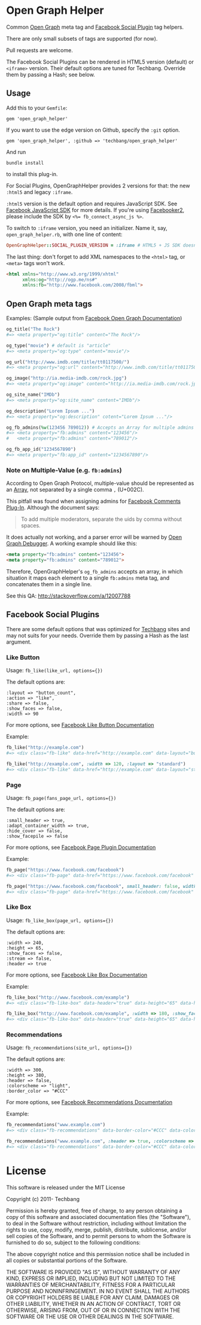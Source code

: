 # Open Graph Helper


Common [Open Graph](http://developers.facebook.com/docs/opengraph/) meta tag and [Facebook Social Plugin](http://developers.facebook.com/docs/plugins/) tag helpers.

There are only small subsets of tags are supported (for now).

Pull requests are welcome.

The Facebook Social Plugins can be rendered in HTML5 version (default) or `<iframe>` version.  Their default options are tuned for Techbang.  Override them by passing a Hash; see below.

## Usage

Add this to your `Gemfile`:

    gem 'open_graph_helper'

If you want to use the edge version on Github, specify the `:git` option.

    gem 'open_graph_helper', :github => 'techbang/open_graph_helper'

And run

    bundle install

to install this plug-in.

For Social Plugins, OpenGraphHelper provides 2 versions for that: the new `:html5` and legacy `:iframe`.

`:html5` version is the default option and requires JavaScript SDK.  See [Facebook JavaScript SDK](http://developers.facebook.com/docs/reference/javascript/) for more details.  If you're using [Facebooker2](https://github.com/mmangino/facebooker2), please include the SDK by `<%= fb_connect_async_js %>`.

To switch to `:iframe` version, you need an initializer.  Name it, say, `open_graph_helper.rb`, with one line of content:

```ruby
OpenGraphHelper::SOCIAL_PLUGIN_VERSION = :iframe # HTML5 + JS SDK doesn't need this
```

The last thing: don't forget to add XML namespaces to the `<html>` tag, or `<meta>` tags won't work.

``` html
<html xmlns="http://www.w3.org/1999/xhtml"
      xmlns:og="http://ogp.me/ns#"
      xmlns:fb="http://www.facebook.com/2008/fbml">
```

## Open Graph meta tags


Examples: (Sample output from [Facebook Open Graph Documentation](http://developers.facebook.com/docs/opengraph/))

``` ruby
og_title("The Rock")
#=> <meta property="og:title" content="The Rock"/>

og_type("movie") # default is "article"
#=> <meta property="og:type" content="movie"/>

og_url("http://www.imdb.com/title/tt0117500/")
#=> <meta property="og:url" content="http://www.imdb.com/title/tt0117500/"/>

og_image("http://ia.media-imdb.com/rock.jpg")
#=> <meta property="og:image" content="http://ia.media-imdb.com/rock.jpg"/>

og_site_name("IMDb")
#=> <meta property="og:site_name" content="IMDb"/>

og_description("Lorem Ipsum ...")
#=> <meta property="og:description" cotent="Lorem Ipsum ..."/>

og_fb_admins(%w(123456 789012)) # Accepts an Array for multiple admins
#=> <meta property="fb:admins" content="123456"/>
#   <meta property="fb:admins" content="789012"/>

og_fb_app_id("1234567890")
#=> <meta property="fb:app_id" content="1234567890"/>
```

### Note on Multiple-Value (e.g. `fb:admins`)

According to Open Graph Protocol, multiple-value should be represented as an [Array](http://ogp.me/#array), not separated by a single comma `,` (U+002C).

This pitfall was found when assigning admins for [Facebook Comments Plug-In](https://developers.facebook.com/docs/reference/plugins/comments/). Although the document says:

> To add multiple moderators, separate the uids by comma without spaces.

It does actually not working, and a parser error will be warned by [Open Graph Debugger](https://developers.facebook.com/tools/debug/). A working example should like this:

```html
<meta property="fb:admins" content="123456">
<meta property="fb:admins" content="789012">
```

Therefore, OpenGraphHelper's `og_fb_admins` accepts an array, in which situation it maps each element to a single `fb:admins` meta tag, and concatenates them in a single line.

See this QA: http://stackoverflow.com/a/12007788

## Facebook Social Plugins

There are some default options that was optimized for [Techbang](http://www.techbang.com.tw) sites and may not suits for  your needs.  Override them by passing a Hash as the last argument.

### Like Button

Usage: `fb_like(like_url, options={})`

The default options are:

    :layout => "button_count",
    :action => "like",
    :share => false,
    :show_faces => false,
    :width => 90

For more options, see [Facebook Like Button Documentation](https://developers.facebook.com/docs/plugins/like-button)

Example:

``` ruby
fb_like("http://example.com")
#=> <div class="fb-like" data-href="http://example.com" data-layout="button_count" data-action="like" data-share="false" data-show-faces="false" data-width="90"></div>

fb_like("http://example.com", :width => 120, :layout => "standard")
#=> <div class="fb-like" data-href="http://example.com" data-layout="standard" data-action="like" data-share="false" data-show-faces="false" data-width="120"></div>
```

### Page

Usage: `fb_page(fans_page_url, options={})`

The default options are:

    :small_header => true,
    :adapt_container_width => true,
    :hide_cover => false,
    :show_facepile => false

For more options, see [Facebook Page Plugin Documentation](https://developers.facebook.com/docs/plugins/page-plugin)

Example:

``` ruby
fb_page("https://www.facebook.com/facebook")
#=> <div class="fb-page" data-href="https://www.facebook.com/facebook" data-small-header="true", data-adapt-container-width="true" data-hide-cover="false" data-show-facepile="false"><blockquote cite="https://www.facebook.com/facebook" class="fb-xfbml-parse-ignore"><a href="https://www.facebook.com/facebook">Facebook</a></blockquote></div>

fb_page("https://www.facebook.com/facebook", small_header: false, width: 200, tabs: "timeline", adapt_container_width: false)
#=> <div class="fb-page" data-href="https://www.facebook.com/facebook" data-small-header="false" data-width="200" data-tabs="timeline" data-adapt-container-width="false" data-hide-cover="false" data-show-facepile="false"><blockquote cite="https://www.facebook.com/facebook" class="fb-xfbml-parse-ignore"><a href="https://www.facebook.com/facebook">Facebook</a></blockquote></div>
```

### Like Box

Usage: `fb_like_box(page_url, options={})`

The default options are:

    :width => 240,
    :height => 65,
    :show_faces => false,
    :stream => false,
    :header => true

For more options, see [Facebook Like Box Documentation](http://developers.facebook.com/docs/reference/plugins/like-box/)

Example:

``` ruby
fb_like_box("http://www.facebook.com/example")
#=> <div class="fb-like-box" data-header="true" data-height="65" data-href="http://www.facebook.com/example" data-show-faces="false" data-stream="false" data-width="240"></div>

fb_like_box("http://www.facebook.com/example", :width => 180, :show_faces => true)
#=> <div class="fb-like-box" data-header="true" data-height="65" data-href="http://www.facebook.com/example" data-show-faces="true" data-stream="false" data-width="180"></div>
```

### Recommendations

Usage: `fb_recommendations(site_url, options={})`

The default options are:

    :width => 300,
    :height => 380,
    :header => false,
    :colorscheme => "light",
    :border_color => "#CCC"

For more options, see [Facebook Recommendations Documentation](http://developers.facebook.com/docs/reference/plugins/recommendations/)

Example:

``` ruby
fb_recommendations("www.example.com")
#=> <div class="fb-recommendations" data-border-color="#CCC" data-colorscheme="light" data-header="false" data-height="380" data-site="www.example.com" data-width="300"></div>

fb_recommendations("www.example.com", :header => true, :colorscheme => "dark")
#=> <div class="fb-recommendations" data-border-color="#CCC" data-colorscheme="dark" data-header="true" data-height="380" data-site="www.example.com" data-width="300"></div>
```

# License

This software is released under the MIT License

Copyright (c) 2011- Techbang

Permission is hereby granted, free of charge, to any person obtaining a copy of this software and associated documentation files (the "Software"), to deal in the Software without restriction, including without limitation the rights to use, copy, modify, merge, publish, distribute, sublicense, and/or sell copies of the Software, and to permit persons to whom the Software is furnished to do so, subject to the following conditions:

The above copyright notice and this permission notice shall be included in all copies or substantial portions of the Software.

THE SOFTWARE IS PROVIDED "AS IS", WITHOUT WARRANTY OF ANY KIND, EXPRESS OR IMPLIED, INCLUDING BUT NOT LIMITED TO THE WARRANTIES OF MERCHANTABILITY, FITNESS FOR A PARTICULAR PURPOSE AND NONINFRINGEMENT. IN NO EVENT SHALL THE AUTHORS OR COPYRIGHT HOLDERS BE LIABLE FOR ANY CLAIM, DAMAGES OR OTHER LIABILITY, WHETHER IN AN ACTION OF CONTRACT, TORT OR OTHERWISE, ARISING FROM, OUT OF OR IN CONNECTION WITH THE SOFTWARE OR THE USE OR OTHER DEALINGS IN THE SOFTWARE.
